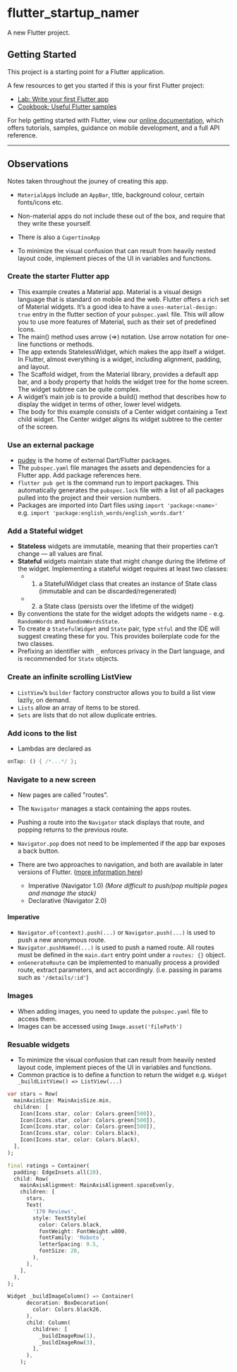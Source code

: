 # flutter_startup_namer

A new Flutter project.

## Getting Started

This project is a starting point for a Flutter application.

A few resources to get you started if this is your first Flutter project:

- [Lab: Write your first Flutter app](https://flutter.dev/docs/get-started/codelab)
- [Cookbook: Useful Flutter samples](https://flutter.dev/docs/cookbook)

For help getting started with Flutter, view our
[online documentation](https://flutter.dev/docs), which offers tutorials,
samples, guidance on mobile development, and a full API reference.

---

## Observations

Notes taken throughout the jouney of creating this app.

- `MaterialApp`s include an `AppBar`, title, background colour, certain fonts/icons etc.
- Non-material apps do not include these out of the box, and require that they write these yourself.
- There is also a `CupertinoApp`

- To minimize the visual confusion that can result from heavily nested layout code, implement pieces of the UI in variables and functions.

### Create the starter Flutter app

- This example creates a Material app. Material is a visual design language that is standard on mobile and the web. Flutter offers a rich set of Material widgets. It’s a good idea to have a `uses-material-design: true` entry in the flutter section of your `pubspec.yaml` file. This will allow you to use more features of Material, such as their set of predefined Icons.
- The main() method uses arrow (=>) notation. Use arrow notation for one-line functions or methods.
- The app extends StatelessWidget, which makes the app itself a widget. In Flutter, almost everything is a widget, including alignment, padding, and layout.
- The Scaffold widget, from the Material library, provides a default app bar, and a body property that holds the widget tree for the home screen. The widget subtree can be quite complex.
- A widget’s main job is to provide a build() method that describes how to display the widget in terms of other, lower level widgets.
- The body for this example consists of a Center widget containing a Text child widget. The Center widget aligns its widget subtree to the center of the screen.

### Use an external package

- [pudev](https://pub.dev/) is the home of external Dart/Flutter packages.
- The `pubspec.yaml` file manages the assets and dependencies for a Flutter app. Add package references here.
- `flutter pub get` is the command run to import packages. This automatically generates the `pubspec.lock` file with a list of all packages pulled into the project and their version numbers.
- Packages are imported into Dart files using `import 'package:<name>'` e.g. `import 'package:english_words/english_words.dart'`

### Add a Stateful widget

- **Stateless** widgets are immutable, meaning that their properties can’t change — all values are final.
- **Stateful** widgets maintain state that might change during the lifetime of the widget. Implementing a stateful widget requires at least two classes:
  - 1. a StatefulWidget class that creates an instance of State class (immutable and can be discarded/regenerated)
  - 2. a State class (persists over the lifetime of the widget)
- By conventions the state for the widget adopts the widgets name - e.g. `RandomWords` and `RandomWordsState`.
- To create a `StatefulWidget` and `State` pair, type `stful` and the IDE will suggest creating these for you. This provides boilerplate code for the two classes.
- Prefixing an identifier with `_` enforces privacy in the Dart language, and is recommended for `State` objects.

### Create an infinite scrolling ListView

- `ListView`’s `builder` factory constructor allows you to build a list view lazily, on demand.
- `Lists` allow an array of items to be stored.
- `Sets` are lists that do not allow duplicate entries.

### Add icons to the list

- Lambdas are declared as

```dart
onTap: () { /*...*/ };
```

### Navigate to a new screen

- New pages are called "routes".
- The `Navigator` manages a stack containing the apps routes.
- Pushing a route into the `Navigator` stack displays that route, and popping returns to the previous route.
- `Navigator.pop` does not need to be implemented if the app bar exposes a back button.

- There are two approaches to navigation, and both are available in later versions of Flutter. ([more information here](https://medium.com/flutter/learning-flutters-new-navigation-and-routing-system-7c9068155ade))
  - Imperative (Navigator 1.0) *(More difficult to push/pop multiple pages and manage the stack)*
  - Declarative (Navigator 2.0)

#### Imperative

- `Navigator.of(context).push(...)` or `Navigator.push(...)` is used to push a new anonymous route.
- `Navigator.pushNamed(...)` is used to push a named route. All routes must be defined in the `main.dart` entry point under a `routes: {}` object.
- `onGenerateRoute` can be implemented to manually process a provided route, extract parameters, and act accordingly. (i.e. passing in params such as `'/details/:id'`)

### Images

- When adding images, you need to update the `pubspec.yaml` file to access them.
- Images can be accessed using `Image.asset('filePath')`

### Resuable widgets

- To minimize the visual confusion that can result from heavily nested layout code, implement pieces of the UI in variables and functions.
- Common practice is to define a function to return the widget e.g. `Widget _buildListView() => ListView(...)`

```dart
var stars = Row(
  mainAxisSize: MainAxisSize.min,
  children: [
    Icon(Icons.star, color: Colors.green[500]),
    Icon(Icons.star, color: Colors.green[500]),
    Icon(Icons.star, color: Colors.green[500]),
    Icon(Icons.star, color: Colors.black),
    Icon(Icons.star, color: Colors.black),
  ],
);

final ratings = Container(
  padding: EdgeInsets.all(20),
  child: Row(
    mainAxisAlignment: MainAxisAlignment.spaceEvenly,
    children: [
      stars,
      Text(
        '170 Reviews',
        style: TextStyle(
          color: Colors.black,
          fontWeight: FontWeight.w800,
          fontFamily: 'Roboto',
          letterSpacing: 0.5,
          fontSize: 20,
        ),
      ),
    ],
  ),
);

Widget _buildImageColumn() => Container(
      decoration: BoxDecoration(
        color: Colors.black26,
      ),
      child: Column(
        children: [
          _buildImageRow(1),
          _buildImageRow(3),
        ],
      ),
    );
```

